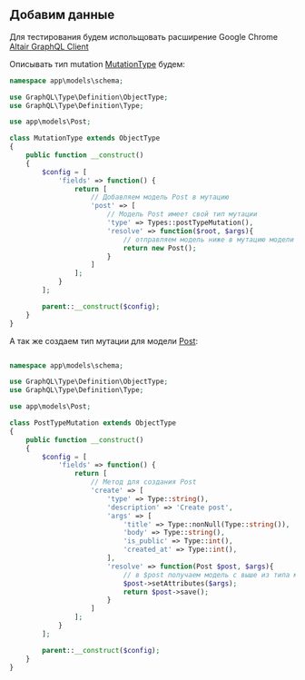 Добавим данные
--------------

Для тестирования будем испольщовать расширение Google Chrome [Altair GraphQL Client](https://chrome.google.com/webstore/detail/altair-graphql-client/flnheeellpciglgpaodhkhmapeljopja)

Описывать тип mutation [MutationType](/models/schema/MutationType.php) будем:
```php
namespace app\models\schema;

use GraphQL\Type\Definition\ObjectType;
use GraphQL\Type\Definition\Type;

use app\models\Post;

class MutationType extends ObjectType
{
    public function __construct()
    {
        $config = [
            'fields' => function() {
                return [
                    // Добавляем модель Post в мутацию
                    'post' => [
                        // Модель Post имеет свой тип мутации
                        'type' => Types::postTypeMutation(),
                        'resolve' => function($root, $args){
                            // отправляем модель ниже в мутацию модели Post
                            return new Post();
                        }
                    ]
                ];
            }
        ];

        parent::__construct($config);
    }
}
```

А так же создаем тип мутации для модели [Post](/models/schema/PostTypeMutation.php):
```php

namespace app\models\schema;

use GraphQL\Type\Definition\ObjectType;
use GraphQL\Type\Definition\Type;

use app\models\Post;

class PostTypeMutation extends ObjectType
{
    public function __construct()
    {
        $config = [
            'fields' => function() {
                return [
                    // Метод для создания Post
                    'create' => [
                        'type' => Type::string(),
                        'description' => 'Create post',
                        'args' => [
                            'title' => Type::nonNull(Type::string()),
                            'body' => Type::string(),
                            'is_public' => Type::int(),
                            'created_at' => Type::int(),
                        ],
                        'resolve' => function(Post $post, $args){
                            // в $post получаем модель с выше из типа мутации
                            $post->setAttributes($args);
                            return $post->save();
                        }
                    ]
                ];
            }
        ];

        parent::__construct($config);
    }
}
```